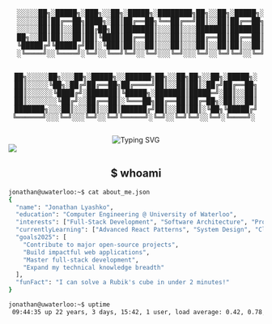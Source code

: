 <div align="center">
  <!-- Custom ASCII Art Header -->
  <pre>
  ░░░░░██╗░█████╗░███╗░░██╗░█████╗░████████╗██╗░░██╗░█████╗░███╗░░██╗
  ░░░░░██║██╔══██╗████╗░██║██╔══██╗╚══██╔══╝██║░░██║██╔══██╗████╗░██║
  ░░░░░██║██║░░██║██╔██╗██║███████║░░░██║░░░███████║███████║██╔██╗██║
  ██╗░░██║██║░░██║██║╚████║██╔══██║░░░██║░░░██╔══██║██╔══██║██║╚████║
  ╚█████╔╝╚█████╔╝██║░╚███║██║░░██║░░░██║░░░██║░░██║██║░░██║██║░╚███║
  ░╚════╝░░╚════╝░╚═╝░░╚══╝╚═╝░░╚═╝░░░╚═╝░░░╚═╝░░╚═╝╚═╝░░╚═╝╚═╝░░╚══╝
  
  ██╗░░░░░██╗░░░██╗░█████╗░░██████╗██╗░░██╗██╗░░██╗░█████╗░
  ██║░░░░░╚██╗░██╔╝██╔══██╗██╔════╝██║░░██║██║░██╔╝██╔══██╗
  ██║░░░░░░╚████╔╝░███████║╚█████╗░███████║█████═╝░██║░░██║
  ██║░░░░░░░╚██╔╝░░██╔══██║░╚═══██╗██╔══██║██╔═██╗░██║░░██║
  ███████╗░░░██║░░░██║░░██║██████╔╝██║░░██║██║░╚██╗╚█████╔╝
  ╚══════╝░░░╚═╝░░░╚═╝░░╚═╝╚═════╝░╚═╝░░╚═╝╚═╝░░╚═╝░╚════╝░
  </pre>
  
  <!-- Interactive Terminal Header -->
  <div align="center">
    <img src="https://readme-typing-svg.herokuapp.com?font=JetBrains+Mono&size=25&duration=3000&color=41B883&center=true&vCenter=true&width=600&lines=%3E+Computer+Engineering+Student;%3E+Full-Stack+Developer;%3E+Problem+Solver;%3E+Tech+Enthusiast;%3E+University+of+Waterloo" alt="Typing SVG" />
  </div>
</div>

<!-- Custom Circuit Board Divider -->
<img src="https://raw.githubusercontent.com/andreasbm/readme/master/assets/lines/rainbow.png">

<!-- About Me Section Styled as Code Terminal -->
<div align="center">
  <h2>$ whoami</h2>
</div>

```bash
jonathan@uwaterloo:~$ cat about_me.json
{
  "name": "Jonathan Lyashko",
  "education": "Computer Engineering @ University of Waterloo",
  "interests": ["Full-Stack Development", "Software Architecture", "Problem Solving"],
  "currentlyLearning": ["Advanced React Patterns", "System Design", "Cloud Architecture"],
  "goals2025": [
    "Contribute to major open-source projects",
    "Build impactful web applications",
    "Master full-stack development",
    "Expand my technical knowledge breadth"
  ],
  "funFact": "I can solve a Rubik's cube in under 2 minutes!"
}

jonathan@uwaterloo:~$ uptime
 09:44:35 up 22 years, 3 days, 15:42, 1 user, load average: 0.42, 0.78, 0.68
